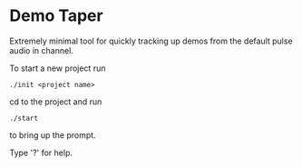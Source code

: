 # Demo Taper

Extremely minimal tool for quickly tracking up demos from the default pulse audio in channel.

To start a new project run
```
./init <project name>
```

cd to the project and run
```
./start
```
to bring up the prompt.

Type '?' for help.

